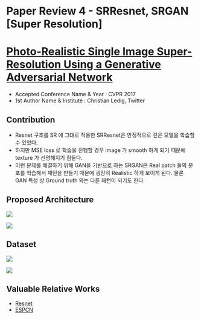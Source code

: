 # Paper Review 4 - SRResnet, SRGAN [Super Resolution]

# [Photo-Realistic Single Image Super-Resolution Using a Generative Adversarial Network](https://arxiv.org/pdf/1609.04802.pdf)

- Accepted Conference Name & Year : CVPR 2017
- 1st Author Name & Institute : Christian Ledig, Twitter

## Contribution

- Resnet 구조를 SR 에 그대로 적용한 SRResnet은 안정적으로 깊은 모델을 학습할 수 있었다.
- 하지만 MSE loss 로 학습을 진행할 경우 image 가 smooth 하게 되기 때문에 texture 가 선명해지기 힘들다.
- 이런 문제를 해결하기 위해 GAN을 기반으로 하는 SRGAN은 Real patch 들의 분포를 학습해서 패턴을 만들기 때문에 굉장히 Realistic 하게 보이게 된다. 물론 GAN 특성 상 Ground truth 와는 다른 패턴이 되기도 한다.

## Proposed Architecture

![](Untitled-e3d739d2-e7f7-4e6d-93a2-f33baf8f4622.png)

![](Untitled-13c852de-b751-44a3-9edb-72a31c097a54.png)

## Dataset

![](Untitled-87dee319-30b5-4fa9-935c-605f5d54b540.png)

![](Untitled-00d7f15d-7a43-43d8-9dbd-12efc0586a88.png)

## Valuable Relative Works

- [Resnet](https://arxiv.org/pdf/1512.03385)
- [ESPCN](https://arxiv.org/pdf/1609.05158.pdf)